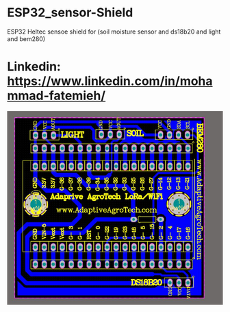 # ESP32_sensor-Shield
ESP32 Heltec sensoe shield for (soil moisture sensor and ds18b20 and light and bem280)
# Linkedin: https://www.linkedin.com/in/mohammad-fatemieh/
![shot](esp32_heltec.JPG)

